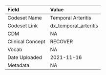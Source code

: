 |Field            |Value                 |
|:----------------|:---------------------|
|Codeset Name     |Temporal Arteritis    |
|Codeset Link     |[dx_temporal_arteritis](https://github.com/PEDSnet/Variable-Dictionary/blob/main/conditions/dx_temporal_arteritis.csv)|
|CDM              |NA                    |
|Clinical Concept |RECOVER               |
|Vocab            |NA                    |
|Date Uploaded    |2021-11-16            |
|Metadata         |NA                    |
